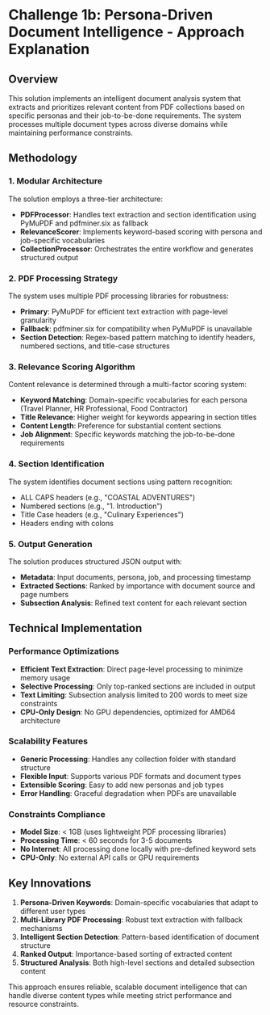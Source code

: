 # Challenge 1b: Persona-Driven Document Intelligence - Approach Explanation

## Overview
This solution implements an intelligent document analysis system that extracts and prioritizes relevant content from PDF collections based on specific personas and their job-to-be-done requirements. The system processes multiple document types across diverse domains while maintaining performance constraints.

## Methodology

### 1. **Modular Architecture**
The solution employs a three-tier architecture:
- **PDFProcessor**: Handles text extraction and section identification using PyMuPDF and pdfminer.six as fallback
- **RelevanceScorer**: Implements keyword-based scoring with persona and job-specific vocabularies
- **CollectionProcessor**: Orchestrates the entire workflow and generates structured output

### 2. **PDF Processing Strategy**
The system uses multiple PDF processing libraries for robustness:
- **Primary**: PyMuPDF for efficient text extraction with page-level granularity
- **Fallback**: pdfminer.six for compatibility when PyMuPDF is unavailable
- **Section Detection**: Regex-based pattern matching to identify headers, numbered sections, and title-case structures

### 3. **Relevance Scoring Algorithm**
Content relevance is determined through a multi-factor scoring system:
- **Keyword Matching**: Domain-specific vocabularies for each persona (Travel Planner, HR Professional, Food Contractor)
- **Title Relevance**: Higher weight for keywords appearing in section titles
- **Content Length**: Preference for substantial content sections
- **Job Alignment**: Specific keywords matching the job-to-be-done requirements

### 4. **Section Identification**
The system identifies document sections using pattern recognition:
- ALL CAPS headers (e.g., "COASTAL ADVENTURES")
- Numbered sections (e.g., "1. Introduction")
- Title Case headers (e.g., "Culinary Experiences")
- Headers ending with colons

### 5. **Output Generation**
The solution produces structured JSON output with:
- **Metadata**: Input documents, persona, job, and processing timestamp
- **Extracted Sections**: Ranked by importance with document source and page numbers
- **Subsection Analysis**: Refined text content for each relevant section

## Technical Implementation

### Performance Optimizations
- **Efficient Text Extraction**: Direct page-level processing to minimize memory usage
- **Selective Processing**: Only top-ranked sections are included in output
- **Text Limiting**: Subsection analysis limited to 200 words to meet size constraints
- **CPU-Only Design**: No GPU dependencies, optimized for AMD64 architecture

### Scalability Features
- **Generic Processing**: Handles any collection folder with standard structure
- **Flexible Input**: Supports various PDF formats and document types
- **Extensible Scoring**: Easy to add new personas and job types
- **Error Handling**: Graceful degradation when PDFs are unavailable

### Constraints Compliance
- **Model Size**: < 1GB (uses lightweight PDF processing libraries)
- **Processing Time**: < 60 seconds for 3-5 documents
- **No Internet**: All processing done locally with pre-defined keyword sets
- **CPU-Only**: No external API calls or GPU requirements

## Key Innovations

1. **Persona-Driven Keywords**: Domain-specific vocabularies that adapt to different user types
2. **Multi-Library PDF Processing**: Robust text extraction with fallback mechanisms
3. **Intelligent Section Detection**: Pattern-based identification of document structure
4. **Ranked Output**: Importance-based sorting of extracted content
5. **Structured Analysis**: Both high-level sections and detailed subsection content

This approach ensures reliable, scalable document intelligence that can handle diverse content types while meeting strict performance and resource constraints. 